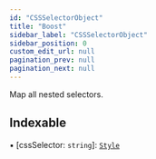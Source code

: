 ```yaml
---
id: "CSSSelectorObject"
title: "Boost"
sidebar_label: "CSSSelectorObject"
sidebar_position: 0
custom_edit_url: null
pagination_prev: null
pagination_next: null
---
```


Map all nested selectors.

## Indexable

▪ [cssSelector: `string`]: [`Style`](../modules.md#style)
